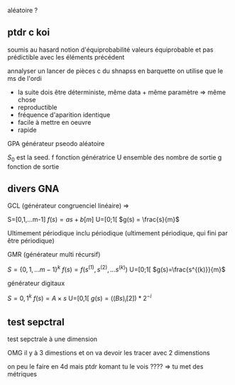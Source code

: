 aléatoire ?

## ptdr c koi

soumis au hasard 
notion d'équiprobabilité
valeurs équiprobable et pas prédictible avec les éléments précédent

annalyser un lancer de pièces c du shnapss en barquette on utilise que le ms de l'ordi 

- la suite dois être déterministe, même data + même paramètre => même chose
- reproductible
- fréquence d'aparition identique
- facile à mettre en oeuvre 
- rapide

GPA générateur pseodo aléatoire 

$S_0$ est la seed. 
f fonction génératrice 
U ensemble des nombre de sortie 
g fonction de sortie

## divers GNA

GCL (générateur congruenciel linéaire) => 

S=[0,1,...m-1]
$f(s) = as +b [m]$ 
U=[0;1[
$g(s) = \frac{s}{m}$

Ultimement périodique inclu périodique (ultimement périodique, qui fini par être périodique)

GMR (générateur multi récursif)

$S=\{0,1,...m-1\}^k$
$f(s)=f(s^{(1)},s^{(2)},...s^{(k)})$
U=[0;1[
$g(s)=\frac{s^{(k)}}{m}$

générateur digitaux 

$S = {0,1}^k$
$f(s)= A \times s$
U=[0,1[
$g(s) = ((Bs)_i[2])*2^{-i}$

## test sepctral 

test sepctrale à une dimension 

OMG il y à 3 dimestions et on va devoir les tracer avec 2 dimenstions 

on peu le faire en 4d mais ptdr komant tu le vois ???? => tu met des métriques 